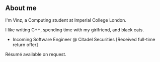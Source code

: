 ## About me

I'm Vinz, a Computing student at Imperial College London.

I like writing C++, spending time with my girlfriend, and black cats.

- Incoming Software Engineer @ Citadel Securities \[Received full-time return offer\]

Résumé available on request.
